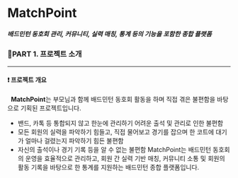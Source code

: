 # MatchPoint 
##### 배드민턴 동호회 관리, 커뮤니티, 실력 매칭, 통계 등의 기능을 포함한 종합 플랫폼

### 📌PART 1. 프로젝트 소개 <hr>
    
#### ❗ 프로젝트 개요
&nbsp; **MatchPoint**는 부모님과 함께 배드민턴 동호회 활동을 하며 직접 겪은 불편함을 바탕으로 기획된 프로젝트입니다. 
- 밴드, 카톡 등 통합되지 않고 한눈에 관리하기 어려운 출석 및 관리로 인한 불편함
- 모든 회원의 실력을 파악하기 힘들고, 직접 물어보고 경기를 잡으며 한 코트에 대기가 얼마나 걸렸는지 파악하기 힘든 불편함
- 자신의 출석이나 경기 기록 등을 알 수 없는 불편함
MatchPoint는 배드민턴 동호회의 운영을 효율적으로 관리하고, 회원 간 실력 기반 매칭, 커뮤니티 소통 및 회원의 활동 기록을 바탕으로 한 통계를 지원하는 배드민턴 종합 플랫폼입니다.
